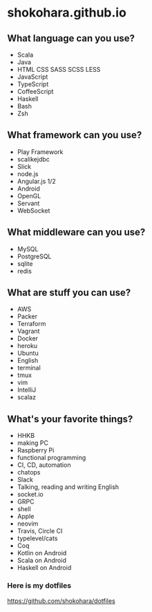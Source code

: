 # shokohara.github.io

## What language can you use?
- Scala
- Java
- HTML CSS SASS SCSS LESS
- JavaScript
- TypeScript
- CoffeeScript
- Haskell
- Bash
- Zsh

## What framework can you use?
- Play Framework
- scalikejdbc
- Slick
- node.js
- Angular.js 1/2
- Android
- OpenGL
- Servant
- WebSocket

## What middleware can you use?
- MySQL
- PostgreSQL
- sqlite
- redis

## What are stuff you can use?
- AWS
- Packer
- Terraform
- Vagrant
- Docker
- heroku
- Ubuntu
- English
- terminal
- tmux
- vim
- IntelliJ
- scalaz

## What's your favorite things?
- HHKB
- making PC
- Raspberry Pi
- functional programming
- CI, CD, automation
- chatops
- Slack
- Talking, reading and writing English
- socket.io
- GRPC
- shell
- Apple
- neovim
- Travis, Circle CI
- typelevel/cats
- Coq
- Kotlin on Android
- Scala on Android
- Haskell on Android

### Here is my dotfiles
https://github.com/shokohara/dotfiles
